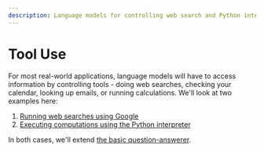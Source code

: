 ```yaml
---
description: Language models for controlling web search and Python interpreters
---
```


# Tool Use

For most real-world applications, language models will have to access information by controlling tools - doing web searches, checking your calendar, looking up emails, or running calculations. We'll look at two examples here:

1. [Running web searches using Google](web-search.md)
2. [Executing computations using the Python interpreter](interpreters.md)

In both cases, we'll extend [the basic question-answerer](../question-answering/q-and-a-about-short-texts.md).
